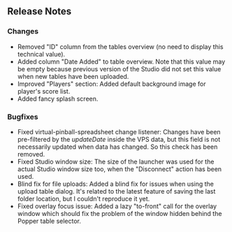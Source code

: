 ## Release Notes

### Changes

- Removed "ID" column from the tables overview (no need to display this technical value).
- Added column "Date Added" to table overview. Note that this value may be empty because previous version of the Studio did not set this value when new tables have been uploaded.
- Improved "Players" section: Added default background image for player's score list.
- Added fancy splash screen.

### Bugfixes

- Fixed virtual-pinball-spreadsheet change listener: Changes have been pre-filtered by the *updateDate* inside the VPS data, but this field is not necessarily updated when data has changed. So this check has been removed.
- Fixed Studio window size: The size of the launcher was used for the actual Studio window size too, when the "Disconnect" action has been used.
- Blind fix for file uploads: Added a blind fix for issues when using the upload table dialog. It's related to the latest feature of saving the last folder location, but I couldn't reproduce it yet.
- Fixed overlay focus issue: Added a lazy "to-front" call for the overlay window which should fix the problem of the window hidden behind the Popper table selector.


